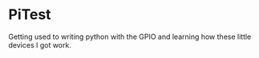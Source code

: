 # PiTest
Getting used to writing python with the GPIO and learning how these little devices I got work.

